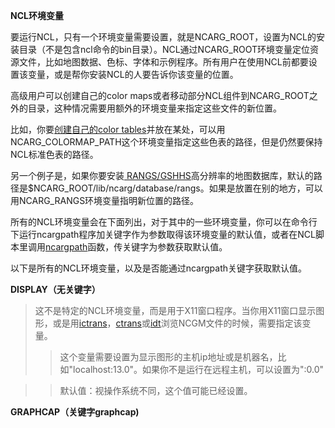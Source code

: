 **NCL环境变量**

要运行NCL，只有一个环境变量需要设置，就是NCARG_ROOT，设置为NCL的安装目录（不是包含ncl命令的bin目录）。NCL通过NCARG_ROOT环境变量定位资源文件，比如地图数据、色标、字体和示例程序。所有用户在使用NCL前都要设置该变量，或是帮你安装NCL的人要告诉你该变量的位置。

高级用户可以创建自己的color maps或者移动部分NCL组件到NCARG_ROOT之外的目录，这种情况需要用额外的环境变量来指定这些文件的新位置。

比如，你要[创建自己的color tables](http://www.ncl.ucar.edu/Document/Graphics/create_color_table.shtml)并放在某处，可以用NCARG_COLORMAP_PATH这个环境变量指定这些色表的路径，但是仍然要保持NCL标准色表的路径。

另一个例子是，如果你要安装[ RANGS/GSHHS](http://www.ncl.ucar.edu/Document/Graphics/rangs.shtml)高分辨率的地图数据库，默认的路径是$NCARG_ROOT/lib/ncarg/database/rangs。如果是放置在别的地方，可以用NCARG_RANGS环境变量指明新位置的路径。

所有的NCL环境变量会在下面列出，对于其中的一些环境变量，你可以在命令行下运行ncargpath程序加关键字作为参数取得该环境变量的默认值，或者在NCL脚本里调用[ncargpath](http://www.ncl.ucar.edu/Document/Functions/Built-in/ncargpath.shtml)函数，传关键字为参数获取默认值。

以下是所有的NCL环境变量，以及是否能通过ncargpath关键字获取默认值。

**DISPLAY（无关键字）**
>这不是特定的NCL环境变量，而是用于X11窗口程序。当你用X11窗口显示图形，或是用[ictrans](http://www.ncl.ucar.edu/Document/Tools/ctrans.shtml)，[ctrans](http://www.ncl.ucar.edu/Document/Tools/ictrans.shtml)或[idt](http://www.ncl.ucar.edu/Document/Tools/idt.shtml)浏览NCGM文件的时候，需要指定该变量。
>>这个变量需要设置为显示图形的主机ip地址或是机器名，比如"localhost:13.0"。如果你不是运行在远程主机，可以设置为":0.0"

>>默认值：视操作系统不同，这个值可能已经设置。

**GRAPHCAP（关键字graphcap)**
